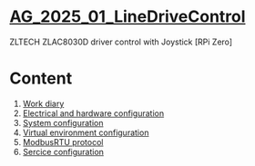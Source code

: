 [AG_2025_01_LineDriveControl](/README.md)
===
ZLTECH ZLAC8030D driver control with Joystick [RPi Zero]

# Content

1. [Work diary](/docs/work_diary.md)
2. [Electrical and hardware configuration](/docs/electrical_and_hardware_config.md)
3. [System configuration](/docs/system_config.md)
4. [Virtual environment configuration](/docs/venv_config.md)
4. [ModbusRTU protocol](/docs/modbusrtu_proto.md)
5. [Sercice configuration](/docs/service_config.md)
